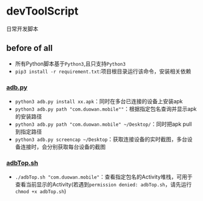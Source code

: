# devToolScript
日常开发脚本
## before of all
- 所有Python脚本基于`Python3`,且只支持`Python3`
- `pip3 install -r requirement.txt`:项目根目录运行该命令，安装相关依赖

### [adb.py](./adb.py)
- `python3 adb.py install xx.apk`：同时在多台已连接的设备上安装apk
- `python3 adb.py path "com.duowan.mobile""`：根据指定包名查询并显示apk的安装路径
- `python3 adb.py path "com.duowan.mobile" ~/Desktop/`：同时把apk pull 到指定路径
- `python3 adb.py screencap ~/Desktop`：获取连接设备的实时截图，多台设备连接时，会分别获取每台设备的截图

### [adbTop.sh](./adbTop.sh)
- `./adbTop.sh "com.duowan.mobile"`：查看指定包名的Activity堆栈，可用于查看当前显示的Activity(若遇到`permission denied: adbTop.sh`，请先运行`chmod +x adbTop.sh`)
